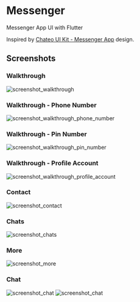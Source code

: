 # Messenger

Messenger App UI with Flutter

Inspired by [Chateo UI Kit - Messenger App](https://www.figma.com/community/file/980835105690634391) design.

## Screenshots
### Walkthrough
![screenshot_walkthrough](https://github.com/swimmingkiim/messenger/blob/main/packages/messenger_etc/screenshots/screenshot_1.png?raw=true)
### Walkthrough - Phone Number
![screenshot_walkthrough_phone_number](https://github.com/swimmingkiim/messenger/blob/main/packages/messenger_etc/screenshots/screenshot_2.png?raw=true)
### Walkthrough - Pin Number
![screenshot_walkthrough_pin_number](https://github.com/swimmingkiim/messenger/blob/main/packages/messenger_etc/screenshots/screenshot_3.png?raw=true)
### Walkthrough - Profile Account
![screenshot_walkthrough_profile_account](https://github.com/swimmingkiim/messenger/blob/main/packages/messenger_etc/screenshots/screenshot_4.png?raw=true)
### Contact
![screenshot_contact](https://github.com/swimmingkiim/messenger/blob/main/packages/messenger_etc/screenshots/screenshot_5.png?raw=true)
### Chats
![screenshot_chats](https://github.com/swimmingkiim/messenger/blob/main/packages/messenger_etc/screenshots/screenshot_6.png?raw=true)
### More
![screenshot_more](https://github.com/swimmingkiim/messenger/blob/main/packages/messenger_etc/screenshots/screenshot_7.png?raw=true)
### Chat
![screenshot_chat](https://github.com/swimmingkiim/messenger/blob/main/packages/messenger_etc/screenshots/screenshot_8.png?raw=true)
![screenshot_chat](https://github.com/swimmingkiim/messenger/blob/main/packages/messenger_etc/screenshots/screenshot_9.png?raw=true)